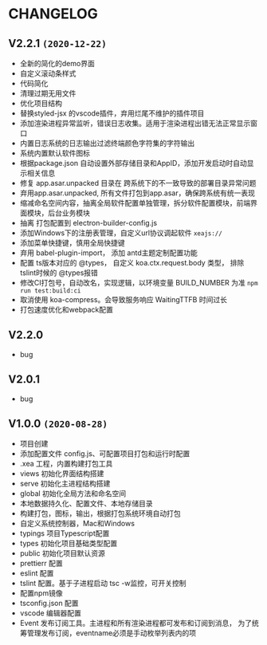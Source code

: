 # CHANGELOG

## V2.2.1 `(2020-12-22)`

- 全新的简化的demo界面
- 自定义滚动条样式
- 代码简化
- 清理过期无用文件
- 优化项目结构
- 替换styled-jsx 的vscode插件，弃用烂尾不维护的插件项目
- 添加渲染进程异常监听，错误日志收集。适用于渲染进程出错无法正常显示窗口
- 内置日志系统的日志输出过滤终端颜色字符集的字符输出
- 系统内置默认软件图标
- 根据package.json 自动设置外部存储目录和AppID，添加开发启动时自动显示相关信息
- 修复 app.asar.unpacked 目录在 跨系统下的不一致导致的部署目录异常问题
- 弃用app.asar.unpacked, 所有文件打包到app.asar，确保跨系统有统一表现
- 缩减命名空间内容，抽离全局软件配置单独管理，拆分软件配置模块，前端界面模块，后台业务模块
- 抽离 打包配置到 electron-builder-config.js
- 添加Windows下的注册表管理，自定义url协议调起软件 `xeajs://`
- 添加菜单快捷键，慎用全局快捷键
- 弃用 babel-plugin-import， 添加 antd主题定制配置功能
- 配置 ts版本对应的 @types， 自定义 koa.ctx.request.body 类型， 排除tslint时候的 @types报错
- 修改CI打包号，自动改名，实现逻辑，以环境变量 BUILD_NUMBER 为准 `npm run test:build:ci`
- 取消使用 koa-compress。会导致服务响应 WaitingTTFB 时间过长
- 打包速度优化和webpack配置

## V2.2.0

- bug

## V2.0.1

- bug

## V1.0.0 `(2020-08-28)`

- 项目创建
- 添加配置文件 config.js、可配置项目打包和运行时配置
- .xea 工程，内置构建打包工具
- views 初始化界面结构搭建
- serve 初始化主进程结构搭建
- global 初始化全局方法和命名空间
- 本地数据持久化、配置文件、本地存储目录
- 构建打包，图标，输出，根据打包系统环境自动打包
- 自定义系统控制器，Mac和Windows
- typings 项目Typescript配置
- types 初始化项目基础类型配置
- public 初始化项目默认资源
- prettierr 配置
- eslint 配置
- tslint 配置。基于子进程启动 tsc -w监控，可开关控制
- 配置npm镜像
- tsconfig.json 配置
- vscode 编辑器配置
- Event 发布订阅工具。主进程和所有渲染进程都可发布和订阅到消息， 为了统筹管理发布订阅，eventname必须是手动枚举列表内的项
